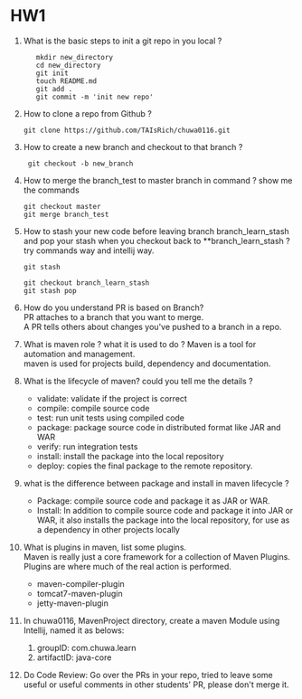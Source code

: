 

# HW1

1. What is the basic steps to init a git repo in you local ?
   ```shell
      mkdir new_directory
      cd new_directory
      git init
      touch README.md
      git add .
      git commit -m 'init new repo'
    ```

2. How to clone a repo from Github ?
    ```shell
    git clone https://github.com/TAIsRich/chuwa0116.git
    ```
3. How to create a new branch and checkout to that branch ? 
   ```shell
    git checkout -b new_branch
    ```
4. How to merge the branch_test to master branch in command ? show me the commands 
    ```shell
    git checkout master
    git merge branch_test
   ```
5. How to stash your new code before leaving branch branch_learn_stash and pop your stash when you
    checkout back to **branch_learn_stash ? try commands way and intellij way. 
    ```shell
    git stash
    
    git checkout branch_learn_stash 
    git stash pop
   ```
6. How do you understand PR is based on Branch? \
    PR attaches to a branch that you want to merge. \
A PR tells others about changes you've pushed to a branch in a repo.
7. What is maven role ? what it is used to do ? 
    Maven is a tool for automation and management.\
    maven is used for projects build, dependency and documentation.
8. What is the lifecycle of maven? could you tell me the details ? 
    * validate: validate if the project is correct
    * compile: compile source code
    * test: run unit tests using compiled code
    * package: package source code in distributed format like JAR and WAR
    * verify: run integration tests 
    * install: install the package into the local repository
    * deploy: copies the final package to the remote repository.
9. what is the difference between package and install in maven lifecycle ? 
    * Package: compile source code and package it as JAR or WAR.
    * Install: In addition to compile source code and package it into JAR or WAR, it also installs the package into the local repository, for use as a dependency in other projects locally
10. What is plugins in maven, list some plugins.\
    Maven is really just a core framework for a collection of Maven Plugins. Plugins are where much of the real action is performed.
    * maven-compiler-plugin
    * tomcat7-maven-plugin
    * jetty-maven-plugin
11. In chuwa0116, MavenProject directory, create a maven Module using Intellij, named it as belows:
    1. groupID: com.chuwa.learn 
    2. artifactID: java-core 
12. Do Code Review: Go over the PRs in your repo, tried to leave some useful or useful comments in other
     students' PR, please don't merge it.

